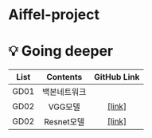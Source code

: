 # Aiffel-project
# 💡 Going deeper
|List|Contents|GitHub Link|
|:--:|:------:|:---:|
|GD01|백본네트워크||
|GD02|VGG모델|[[link]](https://github.com/minigoom/Aiffel-project/blob/main/Going%20deeper/GD01_VGG%20model.ipynb)|
|GD02|Resnet모델|[[link]](https://github.com/minigoom/Aiffel-project/blob/main/Going%20deeper/GD02_Resnet%20model.ipynb)|
